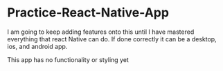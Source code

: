 # Practice-React-Native-App
I am going to keep adding features onto this until I have mastered everything that react Native can do. If done correctly it can be a desktop, ios, and android app.

This app has no functionality or styling yet
